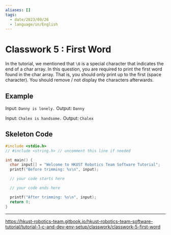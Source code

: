 ```yaml
---
aliases: []
tags:
  - date/2023/09/26
  - language/in/English
---
```


# Classwork 5 : First Word

In the tutorial, we mentioned that `\0` is a special character that indicates the end of a char array. In this question, you are required to print the first word found in the char array. That is, you should only print up to the first (space character). You should remove / not display the characters afterwards.

## Example

Input: `Danny is lonely.` Output: `Danny`

Input: `Chalex is handsome.` Output: `Chalex`

## Skeleton Code

```C
#include <stdio.h>
// #include <string.h> // uncomment this line if needed

int main() {
  char input[] = "Welcome to HKUST Robotics Team Software Tutorial";
  printf("Before trimming: %s\n", input);

  // your code starts here

  // your code ends here

  printf("After trimming: %s\n", input);
  return 0;
}
```

---

<https://hkust-robotics-team.gitbook.io/hkust-robotics-team-software-tutorial/tutorial-1-c-and-dev-env-setup/classwork/classwork-5-first-word>
